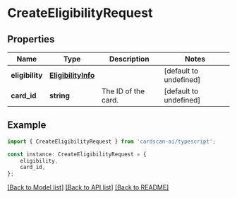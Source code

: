 # CreateEligibilityRequest


## Properties

Name | Type | Description | Notes
------------ | ------------- | ------------- | -------------
**eligibility** | [**EligibilityInfo**](EligibilityInfo.md) |  | [default to undefined]
**card_id** | **string** | The ID of the card. | [default to undefined]

## Example

```typescript
import { CreateEligibilityRequest } from 'cardscan-ai/typescript';

const instance: CreateEligibilityRequest = {
    eligibility,
    card_id,
};
```

[[Back to Model list]](../README.md#documentation-for-models) [[Back to API list]](../README.md#documentation-for-api-endpoints) [[Back to README]](../README.md)
